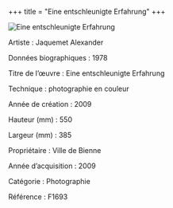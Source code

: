 +++
title = "Eine entschleunigte Erfahrung"
+++

![Eine entschleunigte Erfahrung](/images/f1693.jpg)

Artiste
: Jaquemet Alexander

Données biographiques
: 1978

Titre de l’œuvre
: Eine entschleunigte Erfahrung

Technique
: photographie en couleur

Année de création
: 2009

Hauteur (mm)
: 550

Largeur (mm)
: 385

Propriétaire
: Ville de Bienne

Année d’acquisition
: 2009

Catégorie
: Photographie

Référence
: F1693

